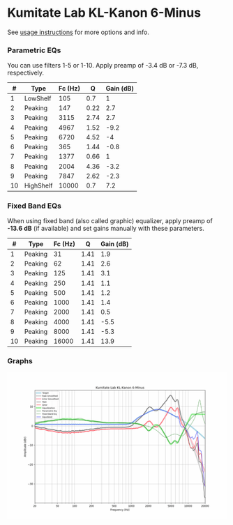 # Kumitate Lab KL-Kanon 6-Minus
See [usage instructions](https://github.com/jaakkopasanen/AutoEq#usage) for more options and info.

### Parametric EQs
You can use filters 1-5 or 1-10. Apply preamp of -3.4 dB or -7.3 dB, respectively.

|   # | Type      |   Fc (Hz) |    Q |   Gain (dB) |
|-----|-----------|-----------|------|-------------|
|   1 | LowShelf  |       105 | 0.7  |         1   |
|   2 | Peaking   |       147 | 0.22 |         2.7 |
|   3 | Peaking   |      3115 | 2.74 |         2.7 |
|   4 | Peaking   |      4967 | 1.52 |        -9.2 |
|   5 | Peaking   |      6720 | 4.52 |        -4   |
|   6 | Peaking   |       365 | 1.44 |        -0.8 |
|   7 | Peaking   |      1377 | 0.66 |         1   |
|   8 | Peaking   |      2004 | 4.36 |        -3.2 |
|   9 | Peaking   |      7847 | 2.62 |        -2.3 |
|  10 | HighShelf |     10000 | 0.7  |         7.2 |

### Fixed Band EQs
When using fixed band (also called graphic) equalizer, apply preamp of **-13.6 dB** (if available) and set gains manually with these parameters.

|   # | Type    |   Fc (Hz) |    Q |   Gain (dB) |
|-----|---------|-----------|------|-------------|
|   1 | Peaking |        31 | 1.41 |         1.9 |
|   2 | Peaking |        62 | 1.41 |         2.6 |
|   3 | Peaking |       125 | 1.41 |         3.1 |
|   4 | Peaking |       250 | 1.41 |         1.1 |
|   5 | Peaking |       500 | 1.41 |         1.2 |
|   6 | Peaking |      1000 | 1.41 |         1.4 |
|   7 | Peaking |      2000 | 1.41 |         0.5 |
|   8 | Peaking |      4000 | 1.41 |        -5.5 |
|   9 | Peaking |      8000 | 1.41 |        -5.3 |
|  10 | Peaking |     16000 | 1.41 |        13.9 |

### Graphs
![](./Kumitate%20Lab%20KL-Kanon%206-Minus.png)
